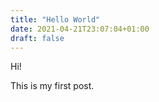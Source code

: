 ```yaml
---
title: "Hello World"
date: 2021-04-21T23:07:04+01:00
draft: false
---
```


Hi!

This is my first post.
